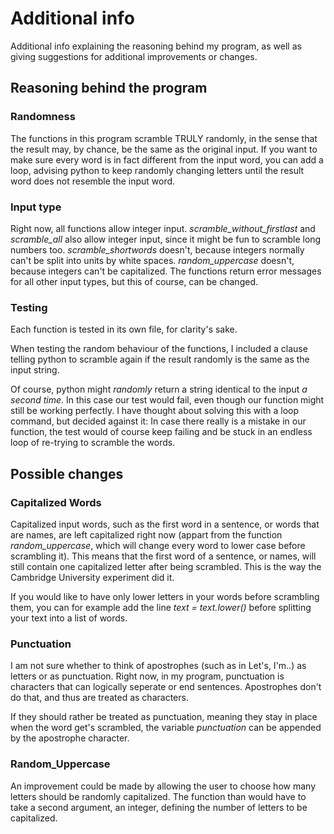 # Additional info

Additional info explaining the reasoning behind my program, as well as giving suggestions for additional improvements or changes.

## Reasoning behind the program

### Randomness

The functions in this program scramble TRULY randomly, in the sense that the result may, by chance, be the same as the original input. 
If you want to make sure every word is in fact different from the input word, you can add a loop, advising python to keep randomly changing letters until the result word does not resemble the input word.

### Input type

Right now, all functions allow integer input. *scramble_without_firstlast* and *scramble_all* also allow integer input, since it might be fun to scramble long numbers too. *scramble_shortwords* doesn't, because integers normally can't be split into units by white spaces. *random_uppercase* doesn't, because integers can't be capitalized. The functions return error messages for all other input types, but this of course, can be changed.

### Testing

Each function is tested in its own file, for clarity's sake. 

When testing the random behaviour of the functions, I included a clause telling python to scramble again if the result randomly is the same as the input string.

Of course, python might *randomly* return a string identical to the input *a second time*. In this case our test would fail, even though our function might still be working perfectly. I have thought about solving this with a loop command, but decided against it: In case there really is a mistake in our function, the test would of course keep failing and be stuck in an endless loop of re-trying to scramble the words.

## Possible changes

### Capitalized Words

Capitalized input words, such as the first word in a sentence, or words that are names, are left capitalized right now (appart from the function *random_uppercase*, which will change every word to lower case before scrambling it). This means that the first word of a sentence, or names, will still contain one capitalized letter after being scrambled.
This is the way the Cambridge University experiment did it.

If you would like to have only lower letters in your words before scrambling them, you can for example add the line *text = text.lower()* 
before splitting your text into a list of words.

### Punctuation

I am not sure whether to think of apostrophes (such as in Let's, I'm..) as letters or as punctuation. Right now, in my program, punctuation is characters that can logically seperate or end sentences. Apostrophes don't do that, and thus are treated as characters.

If they should rather be treated as punctuation, meaning they stay in place when the word get's scrambled, the variable *punctuation* can be appended by the apostrophe character.

### Random_Uppercase

An improvement could be made by allowing the user to choose how many letters should be randomly capitalized. The function than would have to take a second argument, an integer, defining the number of letters to be capitalized.

